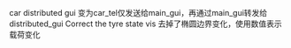 car distributed gui 变为car_tel仅发送给main_gui，再通过main_gui转发给distributed_gui
Correct the tyre state vis 去掉了椭圆边界变化，使用数值表示载荷变化